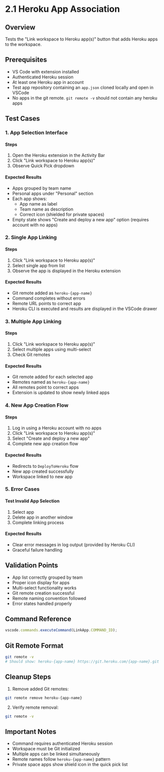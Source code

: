 # 2.1 Heroku App Association

## Overview

Tests the "Link workspace to Heroku app(s)" button that adds Heroku apps to the workspace.

## Prerequisites

- VS Code with extension installed
- Authenticated Heroku session
- At least one Heroku app in account
- Test app repository containing an `app.json` cloned locally and open in VSCode
- No apps in the git remote. `git remote -v` should not contain any heroku apps

## Test Cases

### 1. App Selection Interface

#### Steps

1. Open the Heroku extension in the Activity Bar
2. Click "Link workspace to Heroku app(s)"
3. Observe Quick Pick dropdown

#### Expected Results

- Apps grouped by team name
- Personal apps under "Personal" section
- Each app shows:
  - App name as label
  - Team name as description
  - Correct icon (shielded for private spaces)
- Empty state shows "Create and deploy a new app" option (requires account with no apps)

### 2. Single App Linking

#### Steps

1. Click "Link workspace to Heroku app(s)"
2. Select single app from list
3. Observe the app is displayed in the Heroku extension

#### Expected Results

- Git remote added as `heroku-{app-name}`
- Command completes without errors
- Remote URL points to correct app
- Heroku CLI is executed and results are displayed in the VSCode drawer

### 3. Multiple App Linking

#### Steps

1. Click "Link workspace to Heroku app(s)"
2. Select multiple apps using multi-select
3. Check Git remotes

#### Expected Results

- Git remote added for each selected app
- Remotes named as `heroku-{app-name}`
- All remotes point to correct apps
- Extension is updated to show newly linked apps

### 4. New App Creation Flow

#### Steps

1. Log in using a Heroku account with no apps
2. Click "Link workspace to Heroku app(s)"
3. Select "Create and deploy a new app"
4. Complete new app creation flow

#### Expected Results

- Redirects to `DeployToHeroku` flow
- New app created successfully
- Workspace linked to new app

### 5. Error Cases

#### Test Invalid App Selection

1. Select app
2. Delete app in another window
3. Complete linking process

#### Expected Results

- Clear error messages in log output (provided by Heroku CLI)
- Graceful failure handling

## Validation Points

- App list correctly grouped by team
- Proper icon display for apps
- Multi-select functionality works
- Git remote creation successful
- Remote naming convention followed
- Error states handled properly

## Command Reference

```typescript
vscode.commands.executeCommand(LinkApp.COMMAND_ID);
```

## Git Remote Format

```bash
git remote -v
# Should show: heroku-{app-name} https://git.heroku.com/{app-name}.git
```

## Cleanup Steps

1. Remove added Git remotes:

```bash
git remote remove heroku-{app-name}
```

2. Verify remote removal:

```bash
git remote -v
```

## Important Notes

- Command requires authenticated Heroku session
- Workspace must be Git initialized
- Multiple apps can be linked simultaneously
- Remote names follow `heroku-{app-name}` pattern
- Private space apps show shield icon in the quick pick list
